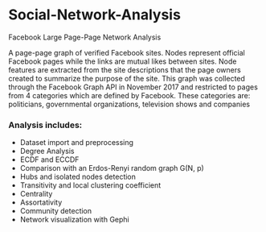# Social-Network-Analysis
Facebook Large Page-Page Network Analysis

A page-page graph of verified Facebook sites. Nodes represent official Facebook pages while the links are mutual likes between sites. 
Node features are extracted from the site descriptions that the page owners created to summarize the purpose of the site. 
This graph was collected through the Facebook Graph API in November 2017 and restricted to pages from 4 categories which are defined by Facebook. These categories are: politicians, governmental organizations, television shows and companies

### Analysis includes:
- Dataset import and preprocessing
- Degree Analysis
- ECDF and ECCDF
- Comparison with an Erdos-Renyi random graph G(N, p)
- Hubs and isolated nodes detection
- Transitivity and local clustering coefficient
- Centrality
- Assortativity
- Community detection
- Network visualization with Gephi
